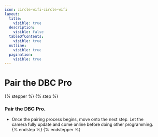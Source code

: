 ```yaml
---
icon: circle-wifi-circle-wifi
layout:
  title:
    visible: true
  description:
    visible: false
  tableOfContents:
    visible: true
  outline:
    visible: true
  pagination:
    visible: true
---
```


# Pair the DBC Pro

{% stepper %}
{% step %}
### Pair the DBC Pro.

* Once the pairing process begins, move onto the next step. Let the camera fully update and come online before doing other programming.
{% endstep %}
{% endstepper %}
